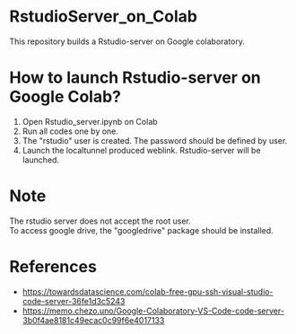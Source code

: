 # RstudioServer_on_Colab
This repository builds a Rstudio-server on Google colaboratory.

# How to launch Rstudio-server on Google Colab?
1. Open Rstudio_server.ipynb on Colab
2. Run all codes one by one. 
3. The "rstudio" user is created. The password should be defined by user.
4. Launch the localtunnel produced weblink. Rstudio-server will be launched.

# Note
The rstudio server does not accept the root user.  
To access google drive, the "googledrive" package should be installed.  


# References
- https://towardsdatascience.com/colab-free-gpu-ssh-visual-studio-code-server-36fe1d3c5243
- https://memo.chezo.uno/Google-Colaboratory-VS-Code-code-server-3b0f4ae8181c49ecac0c99f6e4017133
